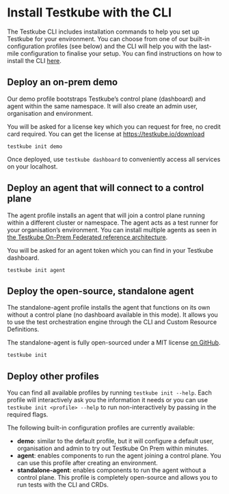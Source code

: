 # Install Testkube with the CLI

The Testkube CLI includes installation commands to help you set up Testkube for your environment. You can choose from one of our built-in configuration profiles (see below) and the CLI will help you with the last-mile configuration to finalise your setup. You can find instructions on how to install the CLI [here][install-cli].

## Deploy an on-prem demo

Our demo profile bootstraps Testkube’s control plane (dashboard) and agent within the same namespace. It will also create an admin user, organisation and environment.

You will be asked for a license key which you can request for free, no credit card required. You can get the license at https://testkube.io/download

```
testkube init demo
```

Once deployed, use `testkube dashboard` to conveniently access all services on your localhost.


## Deploy an agent that will connect to a control plane

The agent profile installs an agent that will join a control plane running within a different cluster or namespace. The agent acts as a test runner for your organisation’s environment. You can install multiple agents as seen in [the Testkube On-Prem Federated reference architecture][architecture-federated].

You will be asked for an agent token which you can find in your Testkube dashboard.

```
testkube init agent
```


## Deploy the open-source, standalone agent

The standalone-agent profile installs the agent that functions on its own without a control plane (no dashboard available in this mode). It allows you to use the test orchestration engine through the CLI and Custom Resource Definitions.

The standalone-agent is fully open-sourced under a MIT license [on GitHub](https://github.com/kubeshop/testkube).

```
testkube init
```


## Deploy other profiles

You can find all available profiles by running `testkube init --help`. Each profile will interactively ask you the information it needs or you can use `testkube init <profile> --help` to run non-interactively by passing in the required flags.

The following built-in configuration profiles are currently available:

- **demo**: similar to the default profile, but it will configure a default user, organisation and admin to try out Testkube On Prem within minutes.
- **agent**: enables components to run the agent joining a control plane. You can use this profile after creating an environment.
- **standalone-agent**: enables components to run the agent without a control plane. This profile is completely open-source and allows you to run tests with the CLI and CRDs.

<!-- - **default:** enables both the control plane and an agent running within the same namespace. This profile is recommended to get started with light to medium workloads. You can view your test definition and executions within the dashboard.
- **minimal:** enables the control plane without any agent. You will use the profile for advanced setups where agent(s) will run in one or more different clusters or namespaces. Learn more by reading our reference architectures. -->

[install-cli]: /articles/install/cli
[request-license]: https://testkube.io/download
[architecture-federated]: https://deploy-preview-5346--testkube-docs-preview.netlify.app/articles/install/reference-architectures#testkube-on-prem-federated
